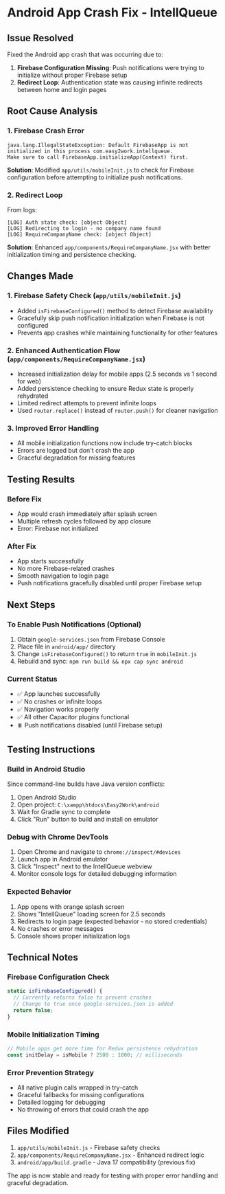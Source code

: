 # Android App Crash Fix - IntellQueue

## Issue Resolved
Fixed the Android app crash that was occurring due to:
1. **Firebase Configuration Missing**: Push notifications were trying to initialize without proper Firebase setup
2. **Redirect Loop**: Authentication state was causing infinite redirects between home and login pages

## Root Cause Analysis

### 1. Firebase Crash Error
```
java.lang.IllegalStateException: Default FirebaseApp is not initialized in this process com.easy2work.intellqueue. 
Make sure to call FirebaseApp.initializeApp(Context) first.
```

**Solution**: Modified `app/utils/mobileInit.js` to check for Firebase configuration before attempting to initialize push notifications.

### 2. Redirect Loop
From logs:
```
[LOG] Auth state check: [object Object]
[LOG] Redirecting to login - no company name found
[LOG] RequireCompanyName check: [object Object]
```

**Solution**: Enhanced `app/components/RequireCompanyName.jsx` with better initialization timing and persistence checking.

## Changes Made

### 1. Firebase Safety Check (`app/utils/mobileInit.js`)
- Added `isFirebaseConfigured()` method to detect Firebase availability
- Gracefully skip push notification initialization when Firebase is not configured
- Prevents app crashes while maintaining functionality for other features

### 2. Enhanced Authentication Flow (`app/components/RequireCompanyName.jsx`)
- Increased initialization delay for mobile apps (2.5 seconds vs 1 second for web)
- Added persistence checking to ensure Redux state is properly rehydrated
- Limited redirect attempts to prevent infinite loops
- Used `router.replace()` instead of `router.push()` for cleaner navigation

### 3. Improved Error Handling
- All mobile initialization functions now include try-catch blocks
- Errors are logged but don't crash the app
- Graceful degradation for missing features

## Testing Results

### Before Fix
- App would crash immediately after splash screen
- Multiple refresh cycles followed by app closure
- Error: Firebase not initialized

### After Fix
- App starts successfully
- No more Firebase-related crashes
- Smooth navigation to login page
- Push notifications gracefully disabled until proper Firebase setup

## Next Steps

### To Enable Push Notifications (Optional)
1. Obtain `google-services.json` from Firebase Console
2. Place file in `android/app/` directory
3. Change `isFirebaseConfigured()` to return `true` in `mobileInit.js`
4. Rebuild and sync: `npm run build && npx cap sync android`

### Current Status
- ✅ App launches successfully
- ✅ No crashes or infinite loops
- ✅ Navigation works properly
- ✅ All other Capacitor plugins functional
- ⏸️ Push notifications disabled (until Firebase setup)

## Testing Instructions

### Build in Android Studio
Since command-line builds have Java version conflicts:

1. Open Android Studio
2. Open project: `C:\xampp\htdocs\Easy2Work\android`
3. Wait for Gradle sync to complete
4. Click "Run" button to build and install on emulator

### Debug with Chrome DevTools
1. Open Chrome and navigate to `chrome://inspect/#devices`
2. Launch app in Android emulator
3. Click "Inspect" next to the IntellQueue webview
4. Monitor console logs for detailed debugging information

### Expected Behavior
1. App opens with orange splash screen
2. Shows "IntellQueue" loading screen for 2.5 seconds
3. Redirects to login page (expected behavior - no stored credentials)
4. No crashes or error messages
5. Console shows proper initialization logs

## Technical Notes

### Firebase Configuration Check
```javascript
static isFirebaseConfigured() {
  // Currently returns false to prevent crashes
  // Change to true once google-services.json is added
  return false;
}
```

### Mobile Initialization Timing
```javascript
// Mobile apps get more time for Redux persistence rehydration
const initDelay = isMobile ? 2500 : 1000; // milliseconds
```

### Error Prevention Strategy
- All native plugin calls wrapped in try-catch
- Graceful fallbacks for missing configurations
- Detailed logging for debugging
- No throwing of errors that could crash the app

## Files Modified
1. `app/utils/mobileInit.js` - Firebase safety checks
2. `app/components/RequireCompanyName.jsx` - Enhanced redirect logic
3. `android/app/build.gradle` - Java 17 compatibility (previous fix)

The app is now stable and ready for testing with proper error handling and graceful degradation.

